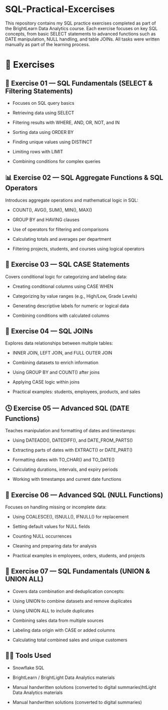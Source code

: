 # SQL-Practical-Excercises
This repository contains my SQL practice exercises completed as part of the BrightLearn Data Analytics course.
Each exercise focuses on key SQL concepts, from basic SELECT statements to advanced functions such as DATE manipulation, NULL handling, and table JOINs.
All tasks were written manually as part of the learning process.

<h1> 🧩 Exercises</h1>  
<h2>🧠 Exercise 01 — SQL Fundamentals (SELECT & Filtering Statements)</h2>

- Focuses on SQL query basics

- Retrieving data using SELECT
  
- Filtering results with WHERE, AND, OR, NOT, and IN
  
- Sorting data using ORDER BY
  
- Finding unique values using DISTINCT
  
- Limiting rows with LIMIT
  
- Combining conditions for complex queries

<h2>📊 Exercise 02 — SQL Aggregate Functions & SQL Operators </h2>

Introduces aggregate operations and mathematical logic in SQL:

- COUNT(), AVG(), SUM(), MIN(), MAX()

- GROUP BY and HAVING clauses

- Use of operators for filtering and comparisons

- Calculating totals and averages per department

- Filtering projects, students, and courses using logical operators

<h2>🧮 Exercise 03 — SQL CASE Statements </h2>  

Covers conditional logic for categorizing and labeling data:

- Creating conditional columns using CASE WHEN

- Categorizing by value ranges (e.g., High/Low, Grade Levels)

- Generating descriptive labels for numeric or logical data

- Combining conditions with calculated columns

<h2>🔗 Exercise 04 — SQL JOINs</h2>

Explores data relationships between multiple tables:

- INNER JOIN, LEFT JOIN, and FULL OUTER JOIN

- Combining datasets to enrich information

- Using GROUP BY and COUNT() after joins

- Applying CASE logic within joins

- Practical examples: students, employees, products, and sales

<h2>🕓 Exercise 05 — Advanced SQL (DATE Functions)</h2>  

Teaches manipulation and formatting of dates and timestamps:

- Using DATEADD(), DATEDIFF(), and DATE_FROM_PARTS()

- Extracting parts of dates with EXTRACT() or DATE_PART()

- Formatting dates with TO_CHAR() and TO_DATE()

- Calculating durations, intervals, and expiry periods

- Working with timestamps and current date functions

<h2>🚫 Exercise 06 — Advanced SQL (NULL Functions)</h2>  

Focuses on handling missing or incomplete data:

- Using COALESCE(), ISNULL(), IFNULL() for replacement

- Setting default values for NULL fields

- Counting NULL occurrences

- Cleaning and preparing data for analysis

- Practical examples in employees, orders, students, and projects

<h2>🔁 Exercise 07 — SQL Fundamentals (UNION & UNION ALL)</h2>

- Covers data combination and deduplication concepts:

- Using UNION to combine datasets and remove duplicates

- Using UNION ALL to include duplicates

- Combining sales data from multiple sources

- Labeling data origin with CASE or added columns

- Calculating total combined sales and unique customers

<h2>🧑‍💻 Tools Used </h2>  

- Snowflake SQL

- BrightLearn / BrightLight Data Analytics materials

- Manual handwritten solutions (converted to digital summaries)htLight Data Analytics materials

- Manual handwritten solutions (converted to digital summaries)
